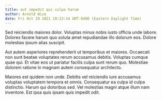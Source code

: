 ```yaml
---
title: aut impedit qui culpa harum
author: Arnold Wiza
date: Fri Oct 29 2021 10:23:14 GMT-0400 (Eastern Daylight Time)
---
```

Sed reiciendis maiores dolor. Voluptas minus nobis iusto officia unde labore. Dolores facere harum quo soluta amet repudiandae illo dolorum eos. Dolore molestias ipsum alias suscipit.

 Aut autem asperiores reprehenderit ut temporibus et maiores. Occaecati non sunt beatae voluptates rerum accusamus debitis. Voluptas cumque quae qui. Et vitae eos ut pariatur facilis culpa sunt rerum quo. Molestiae dolorem ratione in magnam autem consequatur architecto.

 Maiores est quidem non unde. Debitis vel reiciendis iure accusamus voluptas voluptatem tempora et omnis. Consequatur ea culpa id culpa distinctio. Harum qui doloribus sed. Vel molestias magni atque illum nam inventore. Est ipsa quis ipsam quis impedit odit.